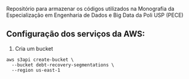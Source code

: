 Repositório para armazenar os códigos utilizados na Monografia da Especialização em Engenharia de Dados e Big Data da Poli USP (PECE)

## Configuração dos serviços da AWS:
1. Cria um bucket

```
aws s3api create-bucket \
  --bucket debt-recovery-segmentations \
  --region us-east-1
```
